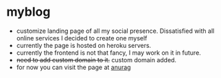 myblog
======

* customize landing page of all my social presence. Dissatisfied with all online services I decided to create one myself
* currently the page is hosted on heroku servers.
* currently the frontend is not that fancy, I may work on it in future.
* ~~need to add custom domain to it.~~ custom domain added.
* for now you can visit the page at [anurag](http://www.anuragkr.in/)
